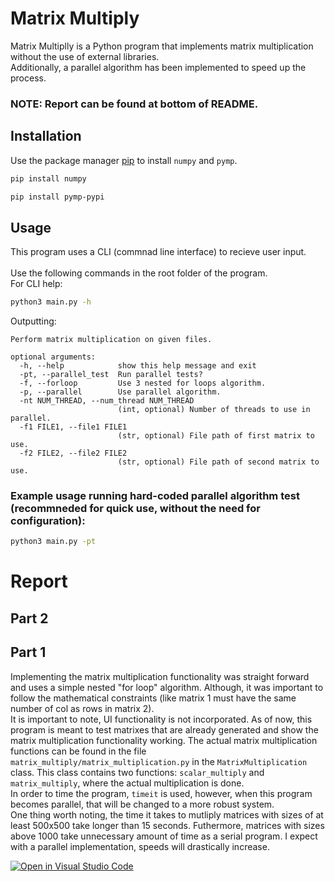 # Matrix Multiply

Matrix Multiplly is a Python program that implements matrix multiplication without the use of external libraries.<br/>
Additionally, a parallel algorithm has been implemented to speed up the process. <br/>
### NOTE: Report can be found at bottom of README.

## Installation

Use the package manager [pip](https://pip.pypa.io/en/stable/) to install `numpy` and `pymp`.

```bash
pip install numpy
```
```bash
pip install pymp-pypi
```

## Usage

This program uses a CLI (commnad line interface) to recieve user input.<br/><br/>
Use the following commands in the root folder of the program.<br/>
For CLI help:
```bash
python3 main.py -h
```
Outputting:
```
Perform matrix multiplication on given files.

optional arguments:
  -h, --help            show this help message and exit
  -pt, --parallel_test  Run parallel tests?
  -f, --forloop         Use 3 nested for loops algorithm.
  -p, --parallel        Use parallel algorithm.
  -nt NUM_THREAD, --num_thread NUM_THREAD
                        (int, optional) Number of threads to use in parallel.
  -f1 FILE1, --file1 FILE1
                        (str, optional) File path of first matrix to use.
  -f2 FILE2, --file2 FILE2
                        (str, optional) File path of second matrix to use.
```
### Example usage running hard-coded parallel algorithm test <br/>(recommneded for quick use, without the need for configuration):
```bash
python3 main.py -pt
```

# Report
## Part 2

## Part 1
Implementing the matrix multiplication functionality was straight forward and uses a simple nested "for loop" algorithm. Although, it was important to follow the mathematical constraints (like matrix 1 must have the same number of col as rows in matrix 2).<br/> 
It is important to note, UI functionality is not incorporated. As of now, this program is meant to test matrixes that are already generated and show the matrix multiplication functionality working. The actual matrix multiplication functions can be found in the file `matrix_multiply/matrix_multiplication.py` in the `MatrixMultiplication` class. This class contains two functions: `scalar_multiply` and `matrix_multiply`, where the actual multiplication is done.<br/>
In order to time the program, `timeit` is used, however, when this program becomes parallel, that will be changed to a more robust system.<br/> 
One thing worth noting, the time it takes to mutliply matrices with sizes of at least 500x500 take longer than 15 seconds. Futhermore, matrices with sizes above 1000 take unnecessary amount of time as a serial program. I expect with a parallel implementation, speeds will drastically increase.

[![Open in Visual Studio Code](https://classroom.github.com/assets/open-in-vscode-f059dc9a6f8d3a56e377f745f24479a46679e63a5d9fe6f495e02850cd0d8118.svg)](https://classroom.github.com/online_ide?assignment_repo_id=5458401&assignment_repo_type=AssignmentRepo)
